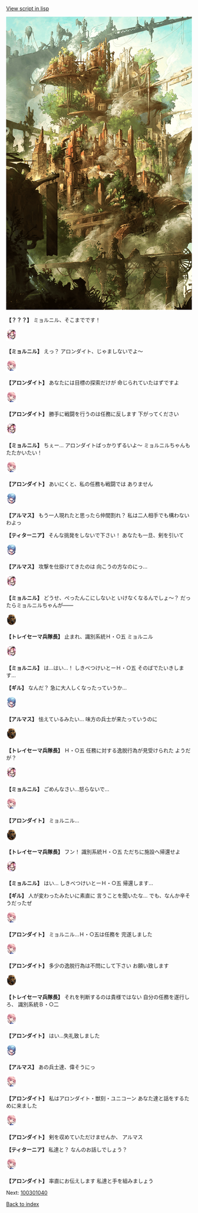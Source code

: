 [View script in lisp](../scripts/100301033.txt)

![beast_world.png](../images/backgrounds/beast_world.png)

**【？？？】**
ミョルニル、そこまでです！

<img src="../images/units/3200111.png" alt="3200111.png" height="34"/>

**【ミョルニル】**
えっ？
アロンダイト、じゃましないでよ～

<img src="../images/units/3100711.png" alt="3100711.png" height="34"/>

**【アロンダイト】**
あなたには目標の探索だけが
命じられていたはずですよ

<img src="../images/units/3100711.png" alt="3100711.png" height="34"/>

**【アロンダイト】**
勝手に戦闘を行うのは任務に反します
下がってください

<img src="../images/units/3200111.png" alt="3200111.png" height="34"/>

**【ミョルニル】**
ちぇー…
アロンダイトばっかりずるいよ～
ミョルニルちゃんもたたかいたい！

<img src="../images/units/3100711.png" alt="3100711.png" height="34"/>

**【アロンダイト】**
あいにくと、私の任務も戦闘では
ありません

<img src="../images/units/3103811.png" alt="3103811.png" height="34"/>

**【アルマス】**
もう一人現れたと思ったら仲間割れ？
私は二人相手でも構わないわよっ

**【ティターニア】**
そんな挑発をしないで下さい！
あなたも一旦、剣を引いて

<img src="../images/units/3103811.png" alt="3103811.png" height="34"/>

**【アルマス】**
攻撃を仕掛けてきたのは
向こうの方なのにっ…

<img src="../images/units/3200111.png" alt="3200111.png" height="34"/>

**【ミョルニル】**
どうせ、ぺったんこにしないと
いけなくなるんでしょ～？
だったらミョルニルちゃんが――

<img src="../images/units/3830007.png" alt="3830007.png" height="34"/>

**【トレイセーマ兵隊長】**
止まれ、識別系統Ｈ・○五
ミョルニル

<img src="../images/units/3200111.png" alt="3200111.png" height="34"/>

**【ミョルニル】**
は…はい…！
しきべつけいとーＨ・○五
そのばでたいきします…

**【ギル】**
なんだ？
急に大人しくなったっていうか…

<img src="../images/units/3103811.png" alt="3103811.png" height="34"/>

**【アルマス】**
怯えているみたい…
味方の兵士が来たっていうのに

<img src="../images/units/3830007.png" alt="3830007.png" height="34"/>

**【トレイセーマ兵隊長】**
Ｈ・○五
任務に対する逸脱行為が見受けられた
ようだが？

<img src="../images/units/3200111.png" alt="3200111.png" height="34"/>

**【ミョルニル】**
ごめんなさい…怒らないで…

<img src="../images/units/3100711.png" alt="3100711.png" height="34"/>

**【アロンダイト】**
ミョルニル…

<img src="../images/units/3830007.png" alt="3830007.png" height="34"/>

**【トレイセーマ兵隊長】**
フン！
識別系統Ｈ・○五
ただちに施設へ帰還せよ

<img src="../images/units/3200111.png" alt="3200111.png" height="34"/>

**【ミョルニル】**
はい…
しきべつけいとーＨ・○五
帰還します…

**【ギル】**
人が変わったみたいに素直に
言うことを聞いたな…
でも、なんか辛そうだったぜ

<img src="../images/units/3100711.png" alt="3100711.png" height="34"/>

**【アロンダイト】**
ミョルニル…Ｈ・○五は任務を
完遂しました

<img src="../images/units/3100711.png" alt="3100711.png" height="34"/>

**【アロンダイト】**
多少の逸脱行為は不問にして下さい
お願い致します

<img src="../images/units/3830007.png" alt="3830007.png" height="34"/>

**【トレイセーマ兵隊長】**
それを判断するのは貴様ではない
自分の任務を遂行しろ、
識別系統Ｂ・○二

<img src="../images/units/3100711.png" alt="3100711.png" height="34"/>

**【アロンダイト】**
はい…失礼致しました

<img src="../images/units/3103811.png" alt="3103811.png" height="34"/>

**【アルマス】**
あの兵士達、偉そうにっ

<img src="../images/units/3100711.png" alt="3100711.png" height="34"/>

**【アロンダイト】**
私はアロンダイト・獣刻・ユニコーン
あなた達と話をするために来ました

<img src="../images/units/3100711.png" alt="3100711.png" height="34"/>

**【アロンダイト】**
剣を収めていただけませんか、
アルマス

**【ティターニア】**
私達と？
なんのお話しでしょう？

<img src="../images/units/3100711.png" alt="3100711.png" height="34"/>

**【アロンダイト】**
率直にお伝えします
私達と手を組みましょう

Next: [100301040](100301040.md)

[Back to index](index.md)
